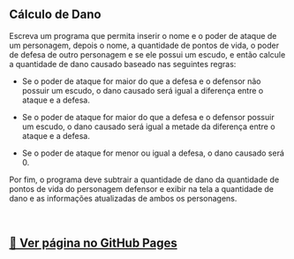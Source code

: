 ## Cálculo de Dano

Escreva um programa que permita inserir o nome e o poder de ataque de um personagem, depois o nome, a quantidade de pontos de vida, o poder de defesa de outro personagem e se ele possui um escudo, e então calcule a quantidade de dano causado baseado nas seguintes regras:

* Se o poder de ataque for maior do que a defesa e o defensor não possuir um escudo, o dano causado será igual a diferença entre o ataque e a defesa.

* Se o poder de ataque for maior do que a defesa e o defensor possuir um escudo, o dano causado será igual a metade da diferença entre o ataque e a defesa.

* Se o poder de ataque for menor ou igual a defesa, o dano causado será 0.

Por fim, o programa deve subtrair a quantidade de dano da quantidade de pontos de vida do personagem defensor e exibir na tela a quantidade de dano e as informações atualizadas de ambos os personagens.

<br>

## [🚀 Ver página no GitHub Pages](https://geovanaborba.github.io/Curso_OneBitCode/M%C3%B3dulo%20JS/Exerc%C3%ADcio%202%20-%20Teste%20de%20velocidade%20e%20c%C3%A1lculo%20de%20dano/C%C3%A1lculo%20de%20Dano/)
